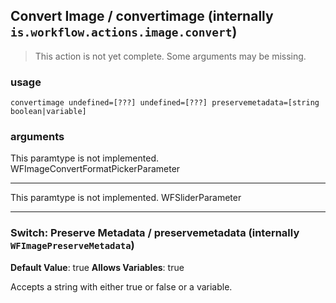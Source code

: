 
## Convert Image / convertimage (internally `is.workflow.actions.image.convert`)

> This action is not yet complete. Some arguments may be missing.


### usage
`convertimage undefined=[???] undefined=[???] preservemetadata=[string boolean|variable]`

### arguments
This paramtype is not implemented. WFImageConvertFormatPickerParameter

---

This paramtype is not implemented. WFSliderParameter

---

### Switch: Preserve Metadata / preservemetadata (internally `WFImagePreserveMetadata`)
**Default Value**: true
**Allows Variables**: true


Accepts a string with either true or false
or a variable.
